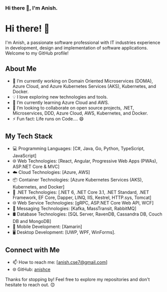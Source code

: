 ### Hi there 👋, I'm Anish.

<!--
**anishce/anishce** is a ✨ _special_ ✨ repository because its `README.md` (this file) appears on your GitHub profile.
- 🔭 I’m currently working on 
- 🌱 I’m currently learning 
- 👯 I’m looking to collaborate on 
- 🤔 I’m looking for help with ...
- 💬 Ask me about 
- 📫 How to reach me: anish.cse7@gmail.com
- ⚡ Fun fact: L
Here are some ideas to get you started: 

I'm result driven software professional with professional IT industry experience in development, design and implementation of software applications. With extensive experience and self-motivation successfully developed and implemented innovative products and services in cost-effective manner. Specialized in .NET Core, .NET Framework, Microservices, DOMA, DDD, SOA, Enterprise Application Architecture, Design Patterns, Design Principals and OOAD. I have also experience with Azure Cloud and Container-based technologies such as Azure Kubernetes Services, Redhat Openshift Container Platforms, Kubernetes, Docker. I have 6+ years of experience in Microservices design & development using .NET Core, gRPC, Azure Cloud, ASP.NET Core Web API, C# , Dapper, Memcached, Redis, Kafka, Docker and Kubernetes.

- 🔭 I’m currently working on Domain Oriented Microservices (DOMA), Azure Cloud, Azure Kubernetes Services (AKS), Kubernetes, and Docker.
- 🌱 I’m currently learning Azure Cloud and AWS.
- 👯 I’m looking to collaborate on .NET, Microservices, DDD.
- 💬 Ask me about .NET, Microservices, DDD, TDD, Azure Cloud, Azure Kubernetes Services (AKS), Kubernetes, Docker.
- 📫 How to reach me: <a href="https://github.com/anishce">GitHub</a>-->
# Hi there! 👋

I'm Anish, a passionate software professional with IT industries experience in development, design and implementation of software applications. Welcome to my GitHub profile!

## About Me

- 🚀 I’m currently working on Domain Oriented Microservices (DOMA), Azure Cloud, and Azure Kubernetes Services (AKS), Kubernetes, and Docker.
- 💡 I love exploring new technologies and tools.
- 🌱 I’m currently learning Azure Cloud and AWS.
- 👯 I’m looking to collaborate on open source projects, .NET, Microservices, DDD, Azure Cloud, AWS, Kubernetes, and Docker.
- ⚡ Fun fact: Life runs on Code.... 😄

## My Tech Stack

- 💻 Programming Languages: [C#, Java, Go, Python, TypeScript, JavaScript]
- 🌐 Web Technologies: [React, Angular, Progressive Web Apps (PWAs), ASP.NET Core & MVC]
- ☁️ Cloud Technologies: [Azure, AWS]
- 📦 Container Technologies: [Azure Kubernetes Services (AKS), Kubernetes, and Docker]
- 🌱 .NET Technologies: [.NET 6, .NET Core 3.1, .NET Standard, .NET Framework, EF Core, Dapper, LINQ, IIS, Kestrel, HTTP.sys, Tomcat]
- 🌐 Web Service Technologies: [gRPC, ASP.NET Core Web API, WCF]
- 💬 Messaging Technologies: [Kafka, MassTransit, RabbitMQ]
- 🛢️ Database Technologies: [SQL Server, RavenDB, Cassandra DB, Couch DB and MongoDB]
- 📱 Mobile Development: [Xamarin]
- 🖥️ Desktop Development: [UWP, WPF, WinForms].


<!-- ## Projects

- [Project 1]: Short description
- [Project 2]: Short description
- [Project 3]: Short description-->

## Connect with Me

- 📫 How to reach me: [anish.cse7@gmail.com]
- 🌐 GitHub: <a href="https://github.com/anishce">anishce</a>

<!-- - 💼 Connect with me on [LinkedIn](https://www.linkedin.com/in/yourusername/)
- 🐦 Follow me on [Twitter](https://twitter.com/yourusername) -->

Thanks for stopping by! Feel free to explore my repositories and don't hesitate to reach out. 😊
